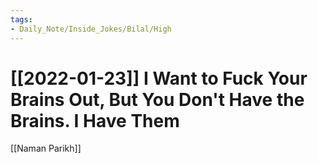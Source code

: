 ```yaml
---
tags:
- Daily_Note/Inside_Jokes/Bilal/High
---
```


# [[2022-01-23]] I Want to Fuck Your Brains Out, But You Don't Have the Brains. I Have Them



[[Naman Parikh]]